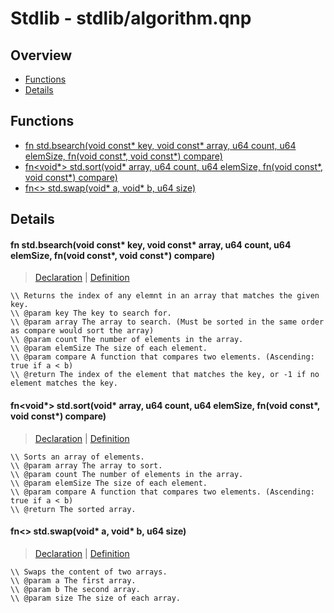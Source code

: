 
# Stdlib - stdlib/algorithm.qnp

## Overview
 - [Functions](#functions)
 - [Details](#details)


## Functions
 - [fn<u64> std.bsearch(void const* key, void const* array, u64 count, u64 elemSize, fn<bool>(void const*, void const*) compare)](#ref_5af8465e291191edf9036fc6192a9848)
 - [fn<void*> std.sort(void* array, u64 count, u64 elemSize, fn<bool>(void const*, void const*) compare)](#ref_7645c7776629edd0f68703f75383657d)
 - [fn<> std.swap(void* a, void* b, u64 size)](#ref_a8f12f9a256147d65bea1c21eab20585)

## Details
#### <a id="ref_5af8465e291191edf9036fc6192a9848"/>fn<u64> std.bsearch(void const* key, void const* array, u64 count, u64 elemSize, fn<bool>(void const*, void const*) compare)
> [Declaration](/stdlib/algorithm.qnp?plain=1#L26) | [Definition](/stdlib/algorithm.qnp?plain=1#L54)
```qinp
\\ Returns the index of any elemnt in an array that matches the given key.
\\ @param key The key to search for.
\\ @param array The array to search. (Must be sorted in the same order as compare would sort the array)
\\ @param count The number of elements in the array.
\\ @param elemSize The size of each element.
\\ @param compare A function that compares two elements. (Ascending: true if a < b)
\\ @return The index of the element that matches the key, or -1 if no element matches the key.
```
#### <a id="ref_7645c7776629edd0f68703f75383657d"/>fn<void*> std.sort(void* array, u64 count, u64 elemSize, fn<bool>(void const*, void const*) compare)
> [Declaration](/stdlib/algorithm.qnp?plain=1#L11) | [Definition](/stdlib/algorithm.qnp?plain=1#L32)
```qinp
\\ Sorts an array of elements.
\\ @param array The array to sort.
\\ @param count The number of elements in the array.
\\ @param elemSize The size of each element.
\\ @param compare A function that compares two elements. (Ascending: true if a < b)
\\ @return The sorted array.
```
#### <a id="ref_a8f12f9a256147d65bea1c21eab20585"/>fn<> std.swap(void* a, void* b, u64 size)
> [Declaration](/stdlib/algorithm.qnp?plain=1#L17) | [Definition](/stdlib/algorithm.qnp?plain=1#L46)
```qinp
\\ Swaps the content of two arrays.
\\ @param a The first array.
\\ @param b The second array.
\\ @param size The size of each array.
```


